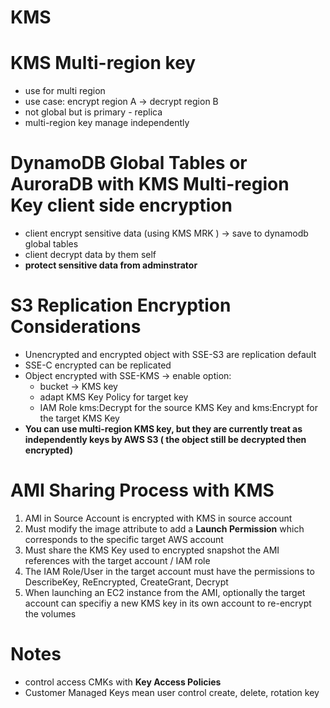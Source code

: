 # KMS

# KMS Multi-region key

- use for multi region
- use case: encrypt region A → decrypt region B
- not global but is primary - replica
- multi-region key manage independently

# DynamoDB Global Tables or AuroraDB with KMS Multi-region Key client side encryption

- client encrypt sensitive data (using KMS MRK ) → save to dynamodb global tables
- client decrypt data by them self
- **protect sensitive data from adminstrator**

# S3 Replication Encryption Considerations

- Unencrypted and encrypted object with SSE-S3 are replication default
- SSE-C encrypted can be replicated
- Object encrypted with SSE-KMS → enable option:
    - bucket → KMS key
    - adapt KMS Key Policy for target key
    - IAM Role kms:Decrypt for the source KMS Key and kms:Encrypt for the target KMS Key
- **You can use multi-region KMS key, but they are  currently treat as independently keys by AWS S3 ( the object still be decrypted then encrypted)**

# AMI Sharing Process with KMS

1. AMI in Source Account is encrypted with KMS in source account
2. Must modify the image attribute to add a **Launch Permission** which corresponds to the specific target AWS account
3. Must share the KMS Key used to encrypted snapshot the AMI references with the target account / IAM role
4. The IAM Role/User in the target account must have the permissions to DescribeKey, ReEncrypted, CreateGrant, Decrypt
5. When launching an EC2 instance from the AMI, optionally the target account can specifiy a new KMS key in its own account to re-encrypt the volumes

# Notes

- control access CMKs with **Key Access Policies**
- Customer Managed Keys mean user control create, delete, rotation key